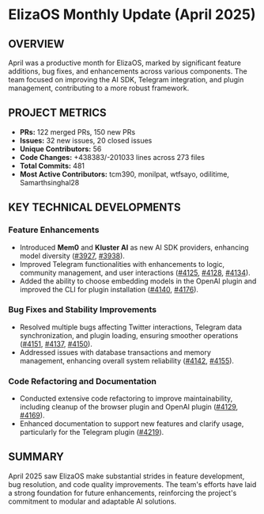 # ElizaOS Monthly Update (April 2025)

## OVERVIEW 
April was a productive month for ElizaOS, marked by significant feature additions, bug fixes, and enhancements across various components. The team focused on improving the AI SDK, Telegram integration, and plugin management, contributing to a more robust framework.

## PROJECT METRICS
- **PRs:** 122 merged PRs, 150 new PRs
- **Issues:** 32 new issues, 20 closed issues
- **Unique Contributors:** 56
- **Code Changes:** +438383/-201033 lines across 273 files
- **Total Commits:** 481
- **Most Active Contributors:** tcm390, monilpat, wtfsayo, odilitime, Samarthsinghal28

## KEY TECHNICAL DEVELOPMENTS

### Feature Enhancements
- Introduced **Mem0** and **Kluster AI** as new AI SDK providers, enhancing model diversity ([#3927](https://github.com/elizaos/eliza/pull/3927), [#3938](https://github.com/elizaos/eliza/pull/3938)).
- Improved Telegram functionalities with enhancements to logic, community management, and user interactions ([#4125](https://github.com/elizaos/eliza/pull/4125), [#4128](https://github.com/elizaos/eliza/pull/4128), [#4134](https://github.com/elizaos/eliza/pull/4134)).
- Added the ability to choose embedding models in the OpenAI plugin and improved the CLI for plugin installation ([#4140](https://github.com/elizaos/eliza/pull/4140), [#4176](https://github.com/elizaos/eliza/pull/4176)).

### Bug Fixes and Stability Improvements
- Resolved multiple bugs affecting Twitter interactions, Telegram data synchronization, and plugin loading, ensuring smoother operations ([#4151](https://github.com/elizaos/eliza/pull/4151), [#4137](https://github.com/elizaos/eliza/pull/4137), [#4150](https://github.com/elizaos/eliza/pull/4150)).
- Addressed issues with database transactions and memory management, enhancing overall system reliability ([#4142](https://github.com/elizaos/eliza/pull/4142), [#4155](https://github.com/elizaos/eliza/pull/4155)).

### Code Refactoring and Documentation
- Conducted extensive code refactoring to improve maintainability, including cleanup of the browser plugin and OpenAI plugin ([#4129](https://github.com/elizaos/eliza/pull/4129), [#4169](https://github.com/elizaos/eliza/pull/4169)).
- Enhanced documentation to support new features and clarify usage, particularly for the Telegram plugin ([#4219](https://github.com/elizaos/eliza/pull/4219)).

## SUMMARY
April 2025 saw ElizaOS make substantial strides in feature development, bug resolution, and code quality improvements. The team's efforts have laid a strong foundation for future enhancements, reinforcing the project's commitment to modular and adaptable AI solutions.
